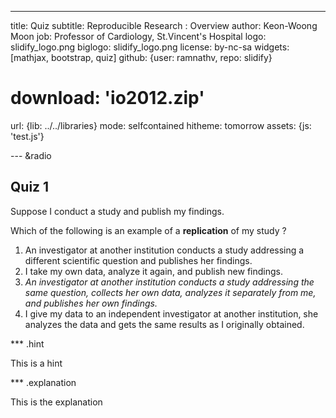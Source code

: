 ---
title: Quiz
subtitle: Reproducible Research : Overview
author: Keon-Woong Moon
job: Professor of Cardiology, St.Vincent's Hospital 
logo: slidify_logo.png
biglogo: slidify_logo.png
license: by-nc-sa
widgets: [mathjax, bootstrap, quiz]
github: {user: ramnathv, repo: slidify}
# download: 'io2012.zip'
url: {lib: ../../libraries}
mode: selfcontained
hitheme: tomorrow
assets: {js: 'test.js'}






--- &radio

## Quiz 1 ##

Suppose I conduct a study and publish my findings.  
  
  
Which of the following is an example of a **replication** of my study ?

1. An investigator at another institution conducts a study addressing a different scientific question and publishes her findings.
2. I take my own data, analyze it again, and publish new findings.
3. _An investigator at another institution conducts a study addressing the same question, collects her own data, analyzes it separately from me, and publishes her own findings._
4. I give my data to an independent investigator at another institution, she analyzes the data and gets the same results as I originally obtained.

*** .hint

This is a hint

*** .explanation

This is the explanation

